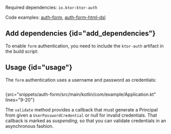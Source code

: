 [//]: # (title: Form authentication)

<include src="lib.md" include-id="outdated_warning"/>

<microformat>
<p>
Required dependencies: <code>io.ktor:ktor-auth</code>
</p>
<p>
Code examples: <a href="https://github.com/ktorio/ktor-documentation/tree/main/codeSnippets/snippets/auth-form">auth-form</a>, <a href="https://github.com/ktorio/ktor-documentation/tree/main/codeSnippets/snippets/auth-form-html-dsl">auth-form-html-dsl</a>
</p>
</microformat>


## Add dependencies {id="add_dependencies"}
To enable `form` authentication, you need to include the `ktor-auth` artifact in the build script:
<var name="artifact_name" value="ktor-auth"/>
<include src="lib.md" include-id="add_ktor_artifact"/>


## Usage {id="usage"} 

The `form` authentication uses a username and password as credentials:

```kotlin
```
{src="snippets/auth-form/src/main/kotlin/com/example/Application.kt" lines="9-20"}

The `validate` method provides a callback that must generate a Principal from given a `UserPasswordCredential`
or null for invalid credentials. That callback is marked as *suspending*, so that you can validate credentials in an asynchronous fashion.